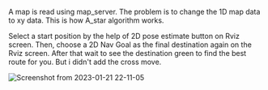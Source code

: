 
A map is read using map_server. 
The problem is to change the 1D map data to xy data. This is how A_star algorithm works.

Select a start position by the help of 2D pose estimate button on Rviz screen.
Then, choose a 2D Nav Goal as the final destination again on the Rviz screen.
After that wait to see the destination green to find the best route for you.
But i didn't add the cross move.



![Screenshot from 2023-01-21 22-11-05](https://user-images.githubusercontent.com/31896212/213883330-0e1c9d6a-c0fc-4ea5-898c-4cda92308433.png)
